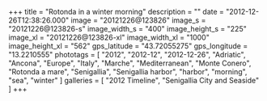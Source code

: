 +++
title = "Rotonda in a winter morning"
description = ""
date = "2012-12-26T12:38:26.000"
image = "20121226@123826"
image_s = "20121226@123826-s"
image_width_s = "400"
image_height_s = "225"
image_xl = "20121226@123826-xl"
image_width_xl = "1000"
image_height_xl = "562"
gps_latitude = "43.72055275"
gps_longitude = "13.2210555"
phototags = [ "2012", "2012-12", "2012-12-26", "Adriatic", "Ancona", "Europe", "Italy", "Marche", "Mediterranean", "Monte Conero", "Rotonda a mare", "Senigallia", "Senigallia harbor", "harbor", "morning", "sea", "winter" ]
galleries = [ "2012 Timeline", "Senigallia City and Seaside" ]
+++
